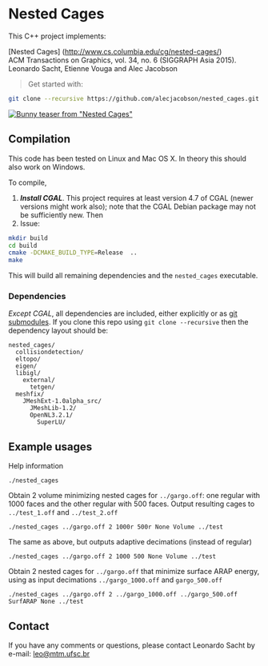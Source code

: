 # Nested Cages 

This C++ project implements:

[Nested Cages] (http://www.cs.columbia.edu/cg/nested-cages/)  
ACM Transactions on Graphics, vol. 34, no. 6 (SIGGRAPH Asia 2015).  
Leonardo Sacht, Etienne Vouga and Alec Jacobson

> Get started with:
>
```bash
git clone --recursive https://github.com/alecjacobson/nested_cages.git
```

[![Bunny teaser from "Nested Cages"](http://www.cs.columbia.edu/cg/nested-cages/bunny-shelf-teaser.jpg)](http://www.cs.columbia.edu/cg/nested-cages/)

## Compilation

This code has been tested on Linux and Mac OS X. In theory this should also
work on Windows.

To compile, 

 1. _**Install CGAL**_. This project requires at least version 4.7 of CGAL
    (newer versions might work also); note that the CGAL Debian package may not
    be sufficiently new. Then 
 2. Issue:
```bash
mkdir build
cd build
cmake -DCMAKE_BUILD_TYPE=Release  ..
make
```

This will build all remaining dependencies and the `nested_cages` executable.

### Dependencies

_Except CGAL_, all dependencies are included, either explicitly or as [git
submodules](https://git-scm.com/docs/git-submodule). If you clone this repo
using `git clone --recursive` then the dependency layout should be:

    nested_cages/
      collisiondetection/
      eltopo/
      eigen/
      libigl/
        external/
          tetgen/
      meshfix/
        JMeshExt-1.0alpha_src/
          JMeshLib-1.2/
          OpenNL3.2.1/
            SuperLU/


## Example usages

Help information

    ./nested_cages

Obtain 2 volume minimizing nested cages for `../gargo.off`: one regular with
1000 faces and the other regular with 500 faces. Output resulting cages to
`../test_1.off` and `../test_2.off`

    ./nested_cages ../gargo.off 2 1000r 500r None Volume ../test

The same as above, but outputs adaptive decimations (instead of regular)

    ./nested_cages ../gargo.off 2 1000 500 None Volume ../test

Obtain 2 nested cages for `../gargo.off` that minimize surface ARAP energy,
using as input decimations `../gargo_1000.off` and `gargo_500.off`

    ./nested_cages ../gargo.off 2 ../gargo_1000.off ../gargo_500.off SurfARAP None ../test


## Contact

If you have any comments or questions, please contact Leonardo Sacht by e-mail:
leo@mtm.ufsc.br
